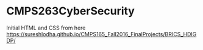 # CMPS263CyberSecurity

Initial HTML and CSS from here
https://sureshlodha.github.io/CMPS165_Fall2016_FinalProjects/BRICS_HDIGDP/
